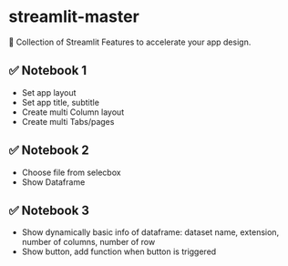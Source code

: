 # streamlit-master

:tada: Collection of Streamlit Features to accelerate your app design.

## :white_check_mark: Notebook 1
- Set app layout
- Set app title, subtitle
- Create multi Column layout
- Create multi Tabs/pages

## :white_check_mark: Notebook 2
- Choose file from selecbox
- Show Dataframe

## :white_check_mark: Notebook 3
- Show dynamically basic info of dataframe: dataset name, extension, 
number of columns, number of row
- Show button, add function when button is triggered 